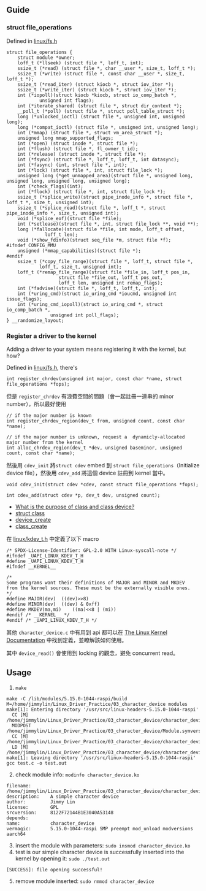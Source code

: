 ## Guide

### struct file_operations

Defined in [linux/fs.h](https://github.com/torvalds/linux/blob/master/include/linux/fs.h)

```clike
struct file_operations {
	struct module *owner;
	loff_t (*llseek) (struct file *, loff_t, int);
	ssize_t (*read) (struct file *, char __user *, size_t, loff_t *);
	ssize_t (*write) (struct file *, const char __user *, size_t, loff_t *);
	ssize_t (*read_iter) (struct kiocb *, struct iov_iter *);
	ssize_t (*write_iter) (struct kiocb *, struct iov_iter *);
	int (*iopoll)(struct kiocb *kiocb, struct io_comp_batch *,
			unsigned int flags);
	int (*iterate_shared) (struct file *, struct dir_context *);
	__poll_t (*poll) (struct file *, struct poll_table_struct *);
	long (*unlocked_ioctl) (struct file *, unsigned int, unsigned long);
	long (*compat_ioctl) (struct file *, unsigned int, unsigned long);
	int (*mmap) (struct file *, struct vm_area_struct *);
	unsigned long mmap_supported_flags;
	int (*open) (struct inode *, struct file *);
	int (*flush) (struct file *, fl_owner_t id);
	int (*release) (struct inode *, struct file *);
	int (*fsync) (struct file *, loff_t, loff_t, int datasync);
	int (*fasync) (int, struct file *, int);
	int (*lock) (struct file *, int, struct file_lock *);
	unsigned long (*get_unmapped_area)(struct file *, unsigned long, unsigned long, unsigned long, unsigned long);
	int (*check_flags)(int);
	int (*flock) (struct file *, int, struct file_lock *);
	ssize_t (*splice_write)(struct pipe_inode_info *, struct file *, loff_t *, size_t, unsigned int);
	ssize_t (*splice_read)(struct file *, loff_t *, struct pipe_inode_info *, size_t, unsigned int);
	void (*splice_eof)(struct file *file);
	int (*setlease)(struct file *, int, struct file_lock **, void **);
	long (*fallocate)(struct file *file, int mode, loff_t offset,
			  loff_t len);
	void (*show_fdinfo)(struct seq_file *m, struct file *f);
#ifndef CONFIG_MMU
	unsigned (*mmap_capabilities)(struct file *);
#endif
	ssize_t (*copy_file_range)(struct file *, loff_t, struct file *,
			loff_t, size_t, unsigned int);
	loff_t (*remap_file_range)(struct file *file_in, loff_t pos_in,
				   struct file *file_out, loff_t pos_out,
				   loff_t len, unsigned int remap_flags);
	int (*fadvise)(struct file *, loff_t, loff_t, int);
	int (*uring_cmd)(struct io_uring_cmd *ioucmd, unsigned int issue_flags);
	int (*uring_cmd_iopoll)(struct io_uring_cmd *, struct io_comp_batch *,
				unsigned int poll_flags);
} __randomize_layout;
```


### Register a driver to the kernel

Adding a driver to your system means registering it with the kernel, but how?

Defined in [linux/fs.h](https://github.com/torvalds/linux/blob/master/include/linux/fs.h), there's
```clike
int register_chrdev(unsigned int major, const char *name, struct file_operations *fops);
```

但是 `register_chrdev` 有浪費空間的問題（會一起註冊一連串的 minor number），所以最好使用

```clike
// if the major number is known
int register_chrdev_region(dev_t from, unsigned count, const char *name); 

// if the major number is unknown, request a  dynamicly-allocated major number from the kernel
int alloc_chrdev_region(dev_t *dev, unsigned baseminor, unsigned count, const char *name); 
```

然後用 `cdev_init` 將`struct cdev` embed 到 `struct file_operations`（Initialize device file），然後用 `cdev_add` 將這個 device 註冊到 kernel 當中。

```clike
void cdev_init(struct cdev *cdev, const struct file_operations *fops);

int cdev_add(struct cdev *p, dev_t dev, unsigned count);
```

- [What is the purpose of class and class device?](https://stackoverflow.com/questions/48832742/what-is-the-purpose-of-class-and-class-device)
- [struct class](https://www.linuxtv.org/downloads/v4l-dvb-internals/device-drivers/API-struct-class.html)
- [device_create](https://www.kernel.org/doc/html/latest/driver-api/infrastructure.html?highlight=device_create)
- [class_create](https://www.kernel.org/doc/html/latest/driver-api/infrastructure.html?highlight=device_create#c.class_create)


在 [linux/kdev_t.h](https://github.com/torvalds/linux/blob/master/include/uapi/linux/kdev_t.h) 中定義了以下 macro
```clike
/* SPDX-License-Identifier: GPL-2.0 WITH Linux-syscall-note */
#ifndef _UAPI_LINUX_KDEV_T_H
#define _UAPI_LINUX_KDEV_T_H
#ifndef __KERNEL__

/*
Some programs want their definitions of MAJOR and MINOR and MKDEV
from the kernel sources. These must be the externally visible ones.
*/
#define MAJOR(dev)	((dev)>>8)
#define MINOR(dev)	((dev) & 0xff)
#define MKDEV(ma,mi)	((ma)<<8 | (mi))
#endif /* __KERNEL__ */
#endif /* _UAPI_LINUX_KDEV_T_H */
```

其他 `character_device.c` 中有用到 api 都可以在 [The Linux Kernel Documentation](https://www.kernel.org/doc/html/latest/index.html#the-linux-kernel-documentation) 中找到定義，並瞭解該如何使用。

其中 `device_read()` 會使用到 locking 的觀念，避免 concurrent read。

## Usage

1. `make`

```console
make -C /lib/modules/5.15.0-1044-raspi/build M=/home/jimmylin/Linux_Driver_Practice/03_character_device modules
make[1]: Entering directory '/usr/src/linux-headers-5.15.0-1044-raspi'
  CC [M]  /home/jimmylin/Linux_Driver_Practice/03_character_device/character_device.o
  MODPOST /home/jimmylin/Linux_Driver_Practice/03_character_device/Module.symvers
  CC [M]  /home/jimmylin/Linux_Driver_Practice/03_character_device/character_device.mod.o
  LD [M]  /home/jimmylin/Linux_Driver_Practice/03_character_device/character_device.ko
make[1]: Leaving directory '/usr/src/linux-headers-5.15.0-1044-raspi'
gcc test.c -o test.out
```

2. check module info: `modinfo character_device.ko`

```console
filename:       /home/jimmylin/Linux_Driver_Practice/03_character_device/character_device.ko
description:    A simple character device
author:         Jimmy Lin
license:        GPL
srcversion:     8122F72144B1E3040A53148
depends:
name:           character_device
vermagic:       5.15.0-1044-raspi SMP preempt mod_unload modversions aarch64
```

3. insert the module with parameters: `sudo insmod character_device.ko`
4. test is our simple character device is successfully inserted into the kernel by opening it: `sudo ./test.out`

```console
[SUCCESS]: file opening successful!
```
5. remove module inserted: `sudo rmmod character_device`
